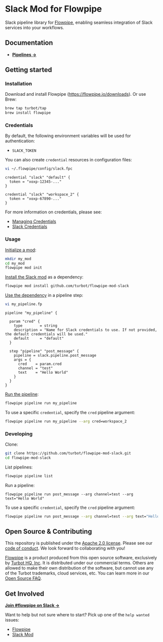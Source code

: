 # Slack Mod for Flowpipe

Slack pipeline library for [Flowpipe](https://flowpipe.io), enabling seamless integration of Slack services into your workflows.

## Documentation

- **[Pipelines →](https://hub.flowpipe.io/mods/turbot/slack/pipelines)**

## Getting started

### Installation

Download and install Flowpipe (https://flowpipe.io/downloads). Or use Brew:

```sh
brew tap turbot/tap
brew install flowpipe
```

### Credentials

By default, the following environment variables will be used for authentication:

- `SLACK_TOKEN`

You can also create `credential` resources in configuration files:

```sh
vi ~/.flowpipe/config/slack.fpc
```

```hcl
credential "slack" "default" {
  token = "xoxp-12345-..."
}

credential "slack" "workspace_2" {
  token = "xoxp-67890-..."
}
```

For more information on credentials, please see:

- [Managing Credentials](https://flowpipe.io/docs/run/credentials)
- [Slack Credentials](https://flowpipe.io/docs/reference/config-files/credential/slack)

### Usage

[Initialize a mod](https://flowpipe.io/docs/build#initializing-a-mod):

```sh
mkdir my_mod
cd my_mod
flowpipe mod init
```

[Install the Slack mod](https://flowpipe.io/docs/build/mod-dependencies#mod-dependencies) as a dependency:

```sh
flowpipe mod install github.com/turbot/flowpipe-mod-slack
```

[Use the dependency](https://flowpipe.io/docs/build/write-pipelines) in a pipeline step:

```sh
vi my_pipeline.fp
```

```hcl
pipeline "my_pipeline" {

  param "cred" {
    type        = string
    description = "Name for Slack credentials to use. If not provided, the default credentials will be used."
    default     = "default"
  }

  step "pipeline" "post_message" {
    pipeline = slack.pipeline.post_message
    args = {
      cred    = param.cred
      channel = "test"
      text    = "Hello World"
    }
  }
}
```

[Run the pipeline](https://flowpipe.io/docs/run/pipelines):

```sh
flowpipe pipeline run my_pipeline
```

To use a specific `credential`, specify the `cred` pipeline argument:

```sh
flowpipe pipeline run my_pipeline --arg cred=workspace_2
```

### Developing

Clone:

```sh
git clone https://github.com/turbot/flowpipe-mod-slack.git
cd flowpipe-mod-slack
```

List pipelines:

```sh
flowpipe pipeline list
```

Run a pipeline:

```shell
flowpipe pipeline run post_message --arg channel=test --arg text="Hello World"
```

To use a specific `credential`, specify the `cred` pipeline argument:

```sh
flowpipe pipeline run post_message --arg channel=test --arg text="Hello World" --arg cred=workspace_2
```

## Open Source & Contributing

This repository is published under the [Apache 2.0 license](https://www.apache.org/licenses/LICENSE-2.0). Please see our [code of conduct](https://github.com/turbot/.github/blob/main/CODE_OF_CONDUCT.md). We look forward to collaborating with you!

[Flowpipe](https://flowpipe.io) is a product produced from this open source software, exclusively by [Turbot HQ, Inc](https://turbot.com). It is distributed under our commercial terms. Others are allowed to make their own distribution of the software, but cannot use any of the Turbot trademarks, cloud services, etc. You can learn more in our [Open Source FAQ](https://turbot.com/open-source).

## Get Involved

**[Join #flowpipe on Slack →](https://flowpipe.io/community/join)**

Want to help but not sure where to start? Pick up one of the `help wanted` issues:

- [Flowpipe](https://github.com/turbot/flowpipe/labels/help%20wanted)
- [Slack Mod](https://github.com/turbot/flowpipe-mod-slack/labels/help%20wanted)
